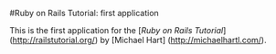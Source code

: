 #Ruby on Rails Tutorial: first application

This is the first application for the [*Ruby on Rails Tutorial*] (http://railstutorial.org/) by [Michael Hart] (http://michaelhartl.com/).
